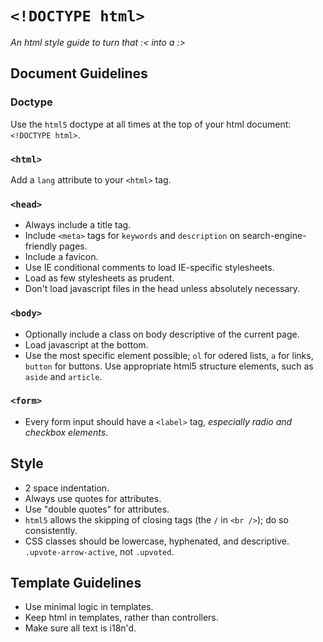 `<!DOCTYPE html>`
=================

*An html style guide to turn that :&lt; into a :>*

## Document Guidelines

### Doctype

Use the `html5` doctype at all times at the top of your html document:
`<!DOCTYPE html>`.

### `<html>`

Add a `lang` attribute to your `<html>` tag.

### `<head>`

* Always include a title tag.
* Include `<meta>` tags for `keywords` and `description` on search-engine-friendly pages.
* Include a favicon.
* Use IE conditional comments to load IE-specific stylesheets.
* Load as few stylesheets as prudent.
* Don't load javascript files in the head unless absolutely necessary.

### `<body>`

* Optionally include a class on body descriptive of the current page.
* Load javascript at the bottom.
* Use the most specific element possible; `ol` for odered lists, `a` for links, `button` for buttons.
  Use appropriate html5 structure elements, such as `aside` and `article`.

### `<form>`

* Every form input should have a `<label>` tag, *especially radio and checkbox elements*.

## Style

* 2 space indentation.
* Always use quotes for attributes.
* Use "double quotes" for attributes.
* `html5` allows the skipping of closing tags (the `/` in `<br />`); do so consistently.
* CSS classes should be lowercase, hyphenated, and descriptive. `.upvote-arrow-active`, not `.upvoted`.

## Template Guidelines

* Use minimal logic in templates.
* Keep html in templates, rather than controllers.
* Make sure all text is i18n'd.
